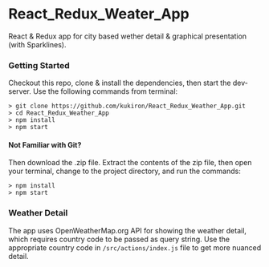# React_Redux_Weater_App

React & Redux app for city based wether detail & graphical presentation (with Sparklines).

### Getting Started

Checkout this repo, clone & install the dependencies, then start the dev-server. Use the following commands from terminal:

```
> git clone https://github.com/kukiron/React_Redux_Weather_App.git
> cd React_Redux_Weather_App
> npm install
> npm start
```

#### Not Familiar with Git?
Then download the .zip file.  Extract the contents of the zip file, then open your terminal, change to the project directory, and run the commands:

```
> npm install
> npm start
```

### Weather Detail

The app uses OpenWeatherMap.org API for showing the weather detail, which requires country code to be passed as query string. Use the appropriate country code in <code>/src/actions/index.js</code> file to get more nuanced detail.
